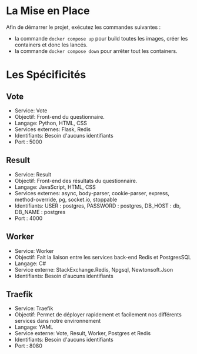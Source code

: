 # La Mise en Place

Afin de démarrer le projet, exécutez les commandes suivantes :
- la commande ```docker compose up``` pour build toutes les images, créer les containers et donc les lancés.
- la commande ```docker compose down``` pour arrêter tout les containers.

# Les Spécificités

## Vote

- Service: Vote 
- Objectif: Front-end du questionnaire.  
- Langage: Python, HTML, CSS  
- Services externes: Flask, Redis
- Identifiants: Besoin d'aucuns identifiants
- Port : 5000

## Result

- Service: Result
- Objectif: Front-end des résultats du questionnaire.  
- Langage: JavaScript, HTML, CSS  
- Services externes:  async, body-parser, cookie-parser, express, method-override, pg, socket.io, stoppable
- Identifiants: USER : postgres, PASSWORD : postgres, DB_HOST : db, DB_NAME : postgres
- Port : 4000

## Worker

- Service: Worker
- Objectif: Fait la liaison entre les services back-end Redis et PostgresSQL
- Langage: C#
- Service externe: StackExchange.Redis, Npgsql, Newtonsoft.Json
- Identifiants: Besoin d'aucuns identifiants

## Traefik

- Service: Traefik
- Objectif: Permet de déployer rapidement et facilement nos différents services dans notre environnement
- Langage: YAML
- Service externe: Vote, Result, Worker, Postgres et Redis
- Identifiants: Besoin d'aucuns identifiants
- Port : 8080